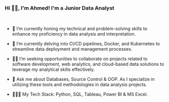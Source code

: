 ### Hi 👋🏾,  I'm Ahmed! I'm a Junior Data Analyst
<br>
<ul>
  <li><p>🔭 I’m currently honing my technical and problem-solving skills to enhance my proficiency in data analysis and interpretation. </p></li>
  <li><p>🌱 I’m currently delving into CI/CD pipelines, Docker, and Kubernetes to streamline data deployment and management processes.</p></li>
  <li><p>🤝🏾 I’m seeking opportunities to collaborate on projects related to software development, web analytics, and cloud-based data solutions to leverage my analytical skills effectively.</p></li>
  <li><p>💬 Ask me about Databases, Source Control & OOP. As I specialize in utilizing these tools and methodologies in data analysis projects.</p></li>
  <li><p>👨🏾‍💻 My Tech Stack: Python, SQL, Tableau, Power BI & MS Excel.</p></li>
  <br>






      
    
